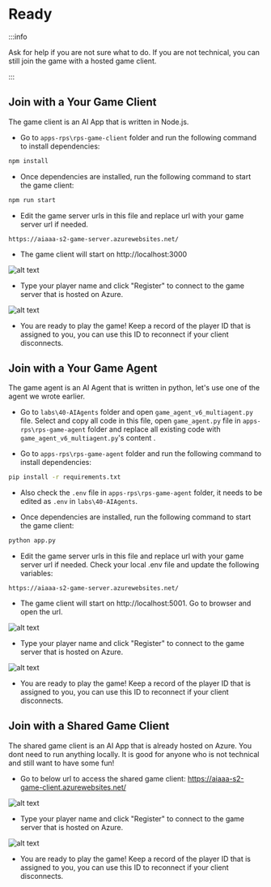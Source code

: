 
# Ready

:::info

Ask for help if you are not sure what to do. If you are not technical, you can still join the game with a hosted game client.

:::


## Join with a Your Game Client

The game client is an AI App that is written in Node.js.

- Go to `apps-rps\rps-game-client` folder and run the following command to install dependencies:

```bash
npm install
```

- Once dependencies are installed, run the following command to start the game client:

```bash
npm run start
```

- Edit the game server urls in this file and replace url with your game server url if needed.

```
https://aiaaa-s2-game-server.azurewebsites.net/
```

- The game client will start on http://localhost:3000

![alt text](images\image-1.png)

- Type your player name and click "Register" to connect to the game server that is hosted on Azure.

![alt text](images\image-10.png)

- You are ready to play the game! Keep a record of the player ID that is assigned to you, you can use this ID to reconnect if your client disconnects.

## Join with a Your Game Agent

The game agent is an AI Agent that is written in python, let's use one of the agent we wrote earlier.

- Go to `labs\40-AIAgents` folder and open `game_agent_v6_multiagent.py` file. Select and copy all code in this file, open `game_agent.py` file in `apps-rps\rps-game-agent` folder and replace all existing code with `game_agent_v6_multiagent.py`'s content .

- Go to `apps-rps\rps-game-agent` folder and run the following command to install dependencies:

```bash
pip install -r requirements.txt
```

- Also check the `.env` file in  `apps-rps\rps-game-agent` folder, it needs to be edited as `.env` in `labs\40-AIAgents`.

- Once dependencies are installed, run the following command to start the game client:

```bash
python app.py
```

- Edit the game server urls in this file and replace url with your game server url if needed. Check your local .env file and update the following variables:

```
https://aiaaa-s2-game-server.azurewebsites.net/
```

- The game client will start on http://localhost:5001. Go to browser and open the url.

![alt text](images\image-3.png)

- Type your player name and click "Register" to connect to the game server that is hosted on Azure.

![alt text](images\image-4.png)

- You are ready to play the game! Keep a record of the player ID that is assigned to you, you can use this ID to reconnect if your client disconnects.



## Join with a Shared Game Client

The shared game client is an AI App that is already hosted on Azure. You dont need to run anything locally. It is good for anyone who is not technical and still want to have some fun!

- Go to below url to access the shared game client: https://aiaaa-s2-game-client.azurewebsites.net/

![alt text](images\image-1.png)

- Type your player name and click "Register" to connect to the game server that is hosted on Azure.

![alt text](images\image-10.png)

- You are ready to play the game! Keep a record of the player ID that is assigned to you, you can use this ID to reconnect if your client disconnects.
